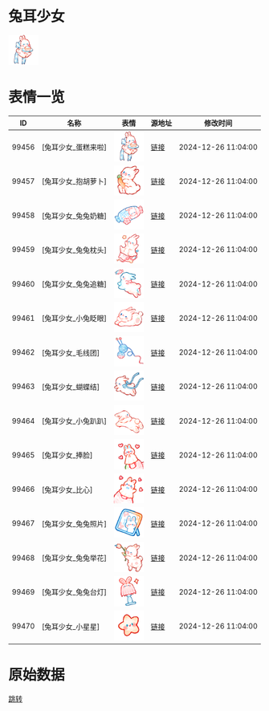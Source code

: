 # 兔耳少女

<img src="./cover.png" height="60" alt="cover" />

# 表情一览

|ID|名称|表情|源地址|修改时间|
|----|----|----|----|----|
|99456|[兔耳少女_蛋糕来啦]|<img src="./pic/099456_%5B兔耳少女_蛋糕来啦%5D.png" height="60" alt="蛋糕来啦"/>|[链接](https://i0.hdslb.com/bfs/garb/21795b4d5ce65fb5fcd2ea5ba21e56016f880dd7.png)|2024-12-26 11:04:00|
|99457|[兔耳少女_抱胡萝卜]|<img src="./pic/099457_%5B兔耳少女_抱胡萝卜%5D.png" height="60" alt="抱胡萝卜"/>|[链接](https://i0.hdslb.com/bfs/garb/09711e8e96facba048621788ab7dbcf862f229fa.png)|2024-12-26 11:04:00|
|99458|[兔耳少女_兔兔奶糖]|<img src="./pic/099458_%5B兔耳少女_兔兔奶糖%5D.png" height="60" alt="兔兔奶糖"/>|[链接](https://i0.hdslb.com/bfs/garb/0ef5f3eedd4ff72b671a2bcb37c0dca7469e1ceb.png)|2024-12-26 11:04:00|
|99459|[兔耳少女_兔兔枕头]|<img src="./pic/099459_%5B兔耳少女_兔兔枕头%5D.png" height="60" alt="兔兔枕头"/>|[链接](https://i0.hdslb.com/bfs/garb/8773d03433f492932cb3ea791a5fe28967763ef2.png)|2024-12-26 11:04:00|
|99460|[兔耳少女_兔兔追糖]|<img src="./pic/099460_%5B兔耳少女_兔兔追糖%5D.png" height="60" alt="兔兔追糖"/>|[链接](https://i0.hdslb.com/bfs/garb/2b2eac2306a2ef8be3085bfeba79e1f4284a7da4.png)|2024-12-26 11:04:00|
|99461|[兔耳少女_小兔眨眼]|<img src="./pic/099461_%5B兔耳少女_小兔眨眼%5D.png" height="60" alt="小兔眨眼"/>|[链接](https://i0.hdslb.com/bfs/garb/27e8612a244c611c676ecd7fabde5de2cdd1cff5.png)|2024-12-26 11:04:00|
|99462|[兔耳少女_毛线团]|<img src="./pic/099462_%5B兔耳少女_毛线团%5D.png" height="60" alt="毛线团"/>|[链接](https://i0.hdslb.com/bfs/garb/35f2a4eb64ff9c6deb72ba35a8cb32b654baf8bb.png)|2024-12-26 11:04:00|
|99463|[兔耳少女_蝴蝶结]|<img src="./pic/099463_%5B兔耳少女_蝴蝶结%5D.png" height="60" alt="蝴蝶结"/>|[链接](https://i0.hdslb.com/bfs/garb/bde95038cec3dbe3326ec893b0176821d56099c4.png)|2024-12-26 11:04:00|
|99464|[兔耳少女_小兔趴趴]|<img src="./pic/099464_%5B兔耳少女_小兔趴趴%5D.png" height="60" alt="小兔趴趴"/>|[链接](https://i0.hdslb.com/bfs/garb/d63cc05735519e14dcf42b9ae4ad4978bc03dc3f.png)|2024-12-26 11:04:00|
|99465|[兔耳少女_捧脸]|<img src="./pic/099465_%5B兔耳少女_捧脸%5D.png" height="60" alt="捧脸"/>|[链接](https://i0.hdslb.com/bfs/garb/8d03bdff1461f1cffa4b5c56b677fc361024b32c.png)|2024-12-26 11:04:00|
|99466|[兔耳少女_比心]|<img src="./pic/099466_%5B兔耳少女_比心%5D.png" height="60" alt="比心"/>|[链接](https://i0.hdslb.com/bfs/garb/0039e0bd4353e6d2e28eddba623d403658fa6b69.png)|2024-12-26 11:04:00|
|99467|[兔耳少女_兔兔照片]|<img src="./pic/099467_%5B兔耳少女_兔兔照片%5D.png" height="60" alt="兔兔照片"/>|[链接](https://i0.hdslb.com/bfs/garb/8fef2e28931cdbff0483bd72bd2e00bf709b2e1d.png)|2024-12-26 11:04:00|
|99468|[兔耳少女_兔兔举花]|<img src="./pic/099468_%5B兔耳少女_兔兔举花%5D.png" height="60" alt="兔兔举花"/>|[链接](https://i0.hdslb.com/bfs/garb/78fa14df74510b7a3f2124aae28c3d80dda1e47b.png)|2024-12-26 11:04:00|
|99469|[兔耳少女_兔兔台灯]|<img src="./pic/099469_%5B兔耳少女_兔兔台灯%5D.png" height="60" alt="兔兔台灯"/>|[链接](https://i0.hdslb.com/bfs/garb/89019ab87c0679ec371190f638041628fcd3396c.png)|2024-12-26 11:04:00|
|99470|[兔耳少女_小星星]|<img src="./pic/099470_%5B兔耳少女_小星星%5D.png" height="60" alt="小星星"/>|[链接](https://i0.hdslb.com/bfs/garb/f4ee21edbcdb4494ba719246e92f50cb0e9ef6c5.png)|2024-12-26 11:04:00|

# 原始数据

[跳转](./raw.json)

